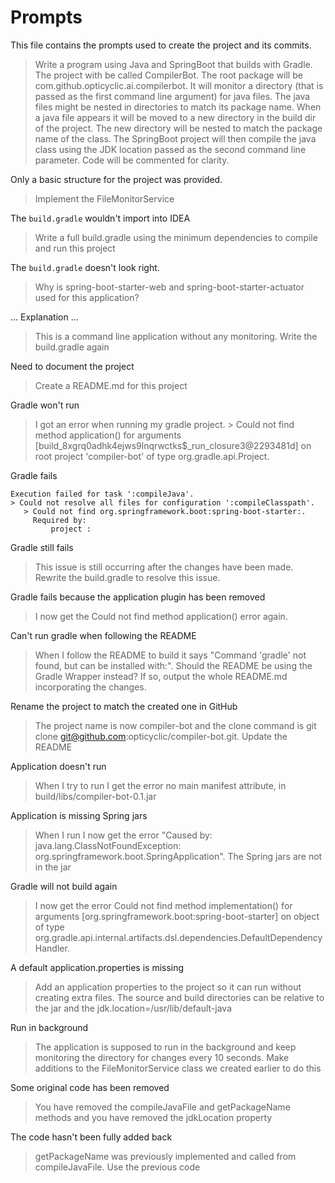 # Prompts

This file contains the prompts used to create the project and its commits.

> Write a program using Java and SpringBoot that builds with Gradle. The project with be called CompilerBot. The root package will be com.github.opticyclic.ai.compilerbot. It will monitor a directory (that is passed as the first command line argument) for java files. The java files might be nested in directories to match its package name. When a java file appears it will be moved to a new directory in the build dir of the project. The new directory will be nested to match the package name of the class. The SpringBoot project will then compile the java class using the JDK location passed as the second command line parameter. Code will be commented for clarity.

Only a basic structure for the project was provided.

> Implement the FileMonitorService 

The `build.gradle` wouldn't import into IDEA

> Write a full build.gradle using the minimum dependencies to compile and run this project

The `build.gradle` doesn't look right.

> Why is spring-boot-starter-web and spring-boot-starter-actuator used for this application?

... Explanation ...

> This is a command line application without any monitoring. Write the build.gradle again

Need to document the project

> Create a README.md for this project

Gradle won't run

> I got an error when running my gradle project. > Could not find method application() for arguments [build_8xgrq0adhk4ejws9lnqrwctks$_run_closure3@2293481d] on root project 'compiler-bot' of type org.gradle.api.Project.

Gradle fails

~~~
Execution failed for task ':compileJava'.
> Could not resolve all files for configuration ':compileClasspath'.
   > Could not find org.springframework.boot:spring-boot-starter:.
     Required by:
         project :
~~~

Gradle still fails

> This issue is still occurring after the changes have been made. Rewrite the build.gradle to resolve this issue.

Gradle fails because the application plugin has been removed

> I now get the  Could not find method application() error again.

Can't run gradle when following the README

> When I follow the README to build it says 
> "Command 'gradle' not found, but can be installed with:". 
> Should the README be using the Gradle Wrapper instead? 
> If so, output the whole README.md incorporating the changes.

Rename the project to match the created one in GitHub

> The project name is now compiler-bot and the clone command is git clone git@github.com:opticyclic/compiler-bot.git. Update the README

Application doesn't run

> When I try to run I get the error no main manifest attribute, in build/libs/compiler-bot-0.1.jar

Application is missing Spring jars

> When I run I now get the error "Caused by: java.lang.ClassNotFoundException: org.springframework.boot.SpringApplication". The Spring jars are not in the jar

Gradle will not build again

> I now get the error Could not find method implementation() for arguments [org.springframework.boot:spring-boot-starter] on object of type org.gradle.api.internal.artifacts.dsl.dependencies.DefaultDependencyHandler.

A default application.properties is missing

> Add an application properties to the project so it can run without creating extra files. The source and build directories can be relative to the jar and the jdk.location=/usr/lib/default-java

Run in background

> The application is supposed to run in the background and keep monitoring the directory for changes every 10 seconds. Make additions to the FileMonitorService class we created earlier to do this

Some original code has been removed

> You have removed the compileJavaFile and getPackageName methods and you have removed the jdkLocation property

The code hasn't been fully added back

> getPackageName was previously implemented and called from compileJavaFile. Use the previous code

